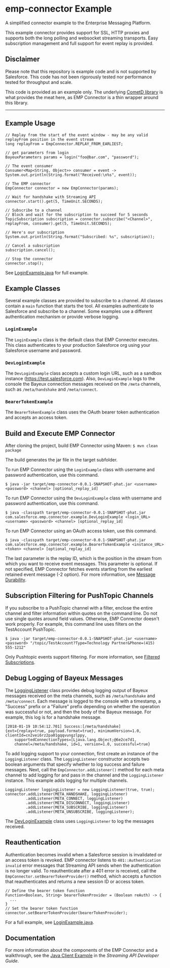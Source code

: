# emp-connector Example
A simplified connector example to the Enterprise Messaging Platform.

This example connector provides support for SSL, HTTP proxies and supports both the long polling and websocket
streaming transports.  Easy subscription management and full support for event replay is provided.

## Disclaimer
Please note that this repository is example code and is not supported by Salesforce.  This code has not been rigorously tested nor performance tested for throughput and scale.

This code is provided as an example only.  The underlying [CometD library](https://cometd.org/) is what provides the meat here, as EMP Connector is a thin wrapper around this library.
___

## Example Usage


    // Replay from the start of the event window - may be any valid replayFrom position in the event stream
    long replayFrom = EmpConnector.REPLAY_FROM_EARLIEST;

    // get parameters from login
    BayeuxParameters params = login("foo@bar.com", "password");

    // The event consumer
    Consumer<Map<String, Object>> consumer = event -> System.out.println(String.format("Received:\n%s", event));

    // The EMP connector
    EmpConnector connector = new EmpConnector(params);

    // Wait for handshake with Streaming API
    connector.start().get(5, TimeUnit.SECONDS);

    // Subscribe to a channel
    // Block and wait for the subscription to succeed for 5 seconds
    TopicSubscription subscription = connector.subscribe("<Channel>", replayFrom, consumer).get(5, TimeUnit.SECONDS);

    // Here's our subscription
    System.out.println(String.format("Subscribed: %s", subscription));

    // Cancel a subscription
    subscription.cancel();

    // Stop the connector
    connector.stop();

See [LoginExample.java](src/main/java/com/salesforce/emp/connector/example/LoginExample.java) for full example.

## Example Classes
Several example classes are provided to subscribe to a channel. All classes contain a `main` function that starts the tool. All examples authenticate to Salesforce and subscribe to a channel. Some examples use a different authentication mechanism or provide verbose logging.

### `LoginExample`
The `LoginExample` class is the default class that EMP Connector executes. This class authenticates to your production Salesforce org using your Salesforce username and password.

### `DevLoginExample`
The `DevLoginExample` class accepts a custom login URL, such as a sandbox instance (https://test.salesforce.com). Also, `DevLoginExample` logs to the console the Bayeux connection messages received on the `/meta` channels, such as `/meta/handshake` and `/meta/connect`.

### `BearerTokenExample`
The `BearerTokenExample` class uses the OAuth bearer token authentication and accepts an access token.

## Build and Execute EMP Connector
After cloning the project, build EMP Connector using Maven:
`$ mvn clean package`

The build generates the jar file in the target subfolder.

To run EMP Connector using the `LoginExample` class with username and password authentication, use this command.

`$ java -jar target/emp-connector-0.0.1-SNAPSHOT-phat.jar <username> <password> <channel> [optional_replay_id]`

To run EMP Connector using the `DevLoginExample` class with username and password authentication, use this command.

`$ java -classpath target/emp-connector-0.0.1-SNAPSHOT-phat.jar com.salesforce.emp.connector.example.DevLoginExample <login_URL> <username> <password> <channel> [optional_replay_id]`

To run EMP Connector using an OAuth access token, use this command.

`$ java -classpath target/emp-connector-0.0.1-SNAPSHOT-phat.jar com.salesforce.emp.connector.example.BearerTokenExample <instance_URL> <token> <channel> [optional_replay_id]`

The last parameter is the replay ID, which is the position in the stream from which you want to receive event messages. This parameter is optional. If not specified, EMP Connector fetches events starting from the earliest retained event message (-2 option). For more information, see [Message Durability](https://developer.salesforce.com/docs/atlas.en-us.api_streaming.meta/api_streaming/using_streaming_api_durability.htm).

## Subscription Filtering for PushTopic Channels
If you subscribe to a PushTopic channel with a filter, enclose the entire channel and filter information within quotes on the command line. Do not use single quotes around field values. Otherwise, EMP Connector doesn't work properly. For example, this command line uses filters on the TestAccount PushTopic.

`$ java -jar target/emp-connector-0.0.1-SNAPSHOT-phat.jar <username> <password> "/topic/TestAccount?Type=Technology Partner&Phone=(415) 555-1212"`

Only Pushtopic events support filtering. For more information, see [Filtered Subscriptions](https://developer.salesforce.com/docs/atlas.en-us.api_streaming.meta/api_streaming/using_filtered_subscriptions.htm).

## Debug Logging of Bayeux Messages
The [LoggingListener](src/main/java/com/salesforce/emp/connector/example/LoggingListener.java) class provides debug logging output of Bayeux messages received on the meta channels, such as `/meta/handshake` and `/meta/connect`. Each message is logged to the console with a timestamp, a "Success" prefix or a "Failure" prefix depending on whether the operation was successful or not, and then the body of the Bayeux message. For example, this log is for a handshake message.

    [2018-01-19 10:54:12.701] Success:[/meta/handshake]
    {ext={replay=true, payload.format=true}, minimumVersion=1.0, clientId=cn2vei6rz2pa01gqqvungzlppy,
        supportedConnectionTypes=[Ljava.lang.Object;@6e2ce7d1,
        channel=/meta/handshake, id=1, version=1.0, successful=true}

To add logging support to your connection, first create an instance of the `LoggingListener` class. The `LoggingListener` constructor accepts two boolean arguments that specify whether to log success and failure messages. Next, call the `EmpConnector.addListener()` method for each meta channel to add logging for and pass in the channel and the `LoggingListener` instance. This example adds logging for multiple channels.

    LoggingListener loggingListener = new LoggingListener(true, true);
    connector.addListener(META_HANDSHAKE, loggingListener)
             .addListener(META_CONNECT, loggingListener)
             .addListener(META_DISCONNECT, loggingListener)
             .addListener(META_SUBSCRIBE, loggingListener)
             .addListener(META_UNSUBSCRIBE, loggingListener);

The [DevLoginExample](src/main/java/com/salesforce/emp/connector/example/DevLoginExample.java) class uses `LoggingListener` to log the messages received.

## Reauthentication
Authentication becomes invalid when a Salesforce session is invalidated or an access token is revoked. EMP connector listens to `401::Authentication invalid` error messages that Streaming API sends when the authentication is no longer valid. To reauthenticate after a 401 error is received, call the `EmpConnector.setBearerTokenProvider()` method, which accepts a function that reauthenticates and returns a new session ID or access token.

    // Define the bearer token function
    Function<Boolean, String> bearerTokenProvider = (Boolean reAuth) -> {
      ...
    }
    // Set the bearer token function
    connector.setBearerTokenProvider(bearerTokenProvider);

For a full example, see [LoginExample.java](src/main/java/com/salesforce/emp/connector/example/LoginExample.java).

## Documentation
For more information about the components of the EMP Connector and a walkthrough, see the [Java Client Example](https://developer.salesforce.com/docs/atlas.en-us.api_streaming.meta/api_streaming/code_sample_java_client_intro.htm)
 in the *Streaming API Developer Guide*.
